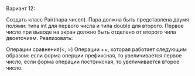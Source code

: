 Вариант 12:

Создать класс Pair(пара чисел). Пара должна быть представлена двумя полями: типа int для первого числа и типа double для второго. Первое число при выводе на экран должно быть отделено от второго чила двоеточием. Реализовать:

Операции сравнения(<, >)
Операции ++, которая работает следующим образом: если форма оперции префиксная, то увеличивается первое число, если форма операции постфиксная, то увеличивается второе число.
